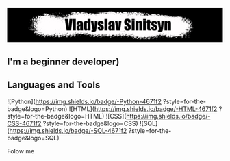 ![Header](https://github.com/Pontiley24/Pontiley24/blob/main/Assets/%D0%90%D0%B1%D1%81%D1%82%D1%80%D0%B0%D0%BA%D1%86%D0%B8%D1%8F1.jpg)

## I'm a beginner developer)

## Languages and Tools
![Python](https://img.shields.io/badge/-Python-4671f2
?style=for-the-badge&logo=Python)
![HTML](https://img.shields.io/badge/-HTML-4671f2
?style=for-the-badge&logo=HTML)
![CSS](https://img.shields.io/badge/-CSS-4671f2
?style=for-the-badge&logo=CSS)
![SQL](https://img.shields.io/badge/-SQL-4671f2
?style=for-the-badge&logo=SQL)

Folow me